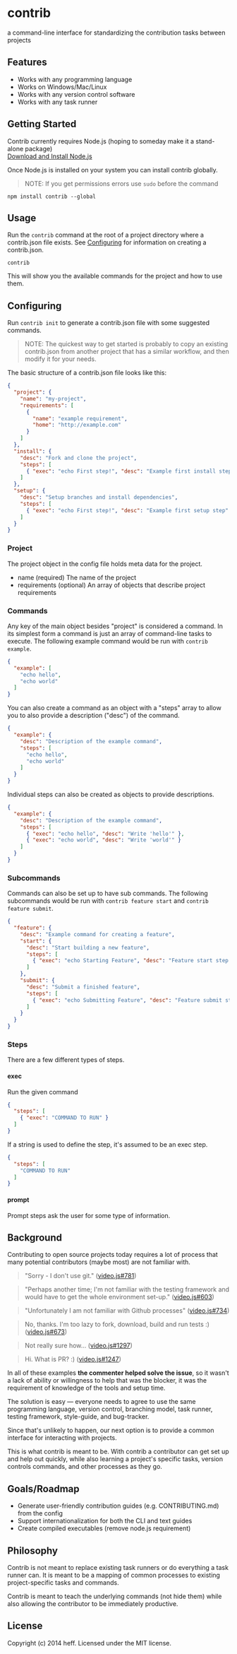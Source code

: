 # contrib

a command-line interface for standardizing the contribution tasks between projects

<!-- For a good overview, read [the blog post](). -->

## Features
- Works with any programming language
- Works on Windows/Mac/Linux
- Works with any version control software
- Works with any task runner

## Getting Started

Contrib currently requires Node.js (hoping to someday make it a stand-alone package)<br>
<a href="http://nodejs.org">Download and Install Node.js</a>

Once Node.js is installed on your system you can install contrib globally.
> NOTE: If you get permissions errors use `sudo` before the command

```
npm install contrib --global
```

## Usage
Run the `contrib` command at the root of a project directory where a contrib.json file exists. See [Configuring](#configuring) for information on creating a contrib.json.

    contrib

This will show you the available commands for the project and how to use them.

## Configuring

Run `contrib init` to generate a contrib.json file with some suggested commands.

> NOTE: The quickest way to get started is probably to copy an existing contrib.json from another project that has a similar workflow, and then modify it for your needs.

The basic structure of a contrib.json file looks like this:

```json
{
  "project": {
    "name": "my-project",
    "requirements": [
      { 
        "name": "example requirement",
        "home": "http://example.com"
      }
    ]
  },
  "install": {
    "desc": "Fork and clone the project",
    "steps": [
      { "exec": "echo First step!", "desc": "Example first install step" }
    ]
  },
  "setup": {
    "desc": "Setup branches and install dependencies",
    "steps": [
      { "exec": "echo First step!", "desc": "Example first setup step" }
    ]
  }
}
```

### Project
The project object in the config file holds meta data for the project.

- name (required) The name of the project
- requirements (optional) An array of objects that describe project requirements

### Commands
Any key of the main object besides "project" is considered a command. In its simplest form a command is just an array of command-line tasks to execute. The following example command would be run with `contrib example`.

```json
{
  "example": [
    "echo hello",
    "echo world"
  ]
}
```

You can also create a command as an object with a "steps" array to allow you to also provide a description ("desc") of the command.

```json
{
  "example": {
    "desc": "Description of the example command",
    "steps": [
      "echo hello",
      "echo world"
    ]
  }
}
```

Individual steps can also be created as objects to provide descriptions.

```json
{
  "example": {
    "desc": "Description of the example command",
    "steps": [
      { "exec": "echo hello", "desc": "Write 'hello'" },
      { "exec": "echo world", "desc": "Write 'world'" }
    ]
  }
}
```

### Subcommands
Commands can also be set up to have sub commands. The following subcommands would be run with `contrib feature start` and `contrib feature submit`.

```json
{
  "feature": {
    "desc": "Example command for creating a feature",
    "start": {
      "desc": "Start building a new feature",
      "steps": [
        { "exec": "echo Starting Feature", "desc": "Feature start step 1" }
      ]
    },
    "submit": {
      "desc": "Submit a finished feature",
      "steps": [
        { "exec": "echo Submitting Feature", "desc": "Feature submit step 1" }
      ]
    }
  }
}
```

### Steps
There are a few different types of steps.

#### exec
Run the given command

```json
{
  "steps": [
    { "exec": "COMMAND TO RUN" }
  ]
}
```

If a string is used to define the step, it's assumed to be an exec step.
```json
{
  "steps": [
    "COMMAND TO RUN"
  ]
}
```

#### prompt
Prompt steps ask the user for some type of information.


## Background

Contributing to open source projects today requires a lot of process that many potential contributors (maybe most) are not familiar with.

> "Sorry - I don't use git." ([video.js#781](https://github.com/videojs/video.js/issues/781))  

> "Perhaps another time; I'm not familiar with the testing framework and would have to get the whole environment set-up." ([video.js#603](https://github.com/videojs/video.js/issues/603))

> "Unfortunately I am not familiar with Github processes" ([video.js#734](https://github.com/videojs/video.js/issues/734#issuecomment-36718719))

> No, thanks. I'm too lazy to fork, download, build and run tests :) ([video.js#673](https://github.com/videojs/video.js/issues/673))

> Not really sure how... ([video.js#1297](https://github.com/videojs/video.js/issues/1297#issuecomment-46308725))

> Hi. What is PR? :) ([video.js#1247](https://github.com/videojs/video.js/issues/1247#issuecomment-44501064))

In all of these examples **the commenter helped solve the issue**, so it wasn't a lack of ability or willingness to help that was the blocker, it was the requirement of knowledge of the tools and setup time.

The solution is easy &mdash; everyone needs to agree to use the same programming language, version control, branching model, task runner, testing framework, style-guide, and bug-tracker.

Since that's unlikely to happen, our next option is to provide a common interface for interacting with projects.

This is what contrib is meant to be. With contrib a contributor can get set up and help out quickly, while also learning a project's specific tasks, version controls commands, and other processes as they go.


## Goals/Roadmap
- Generate user-friendly contribution guides (e.g. CONTRIBUTING.md) from the config
- Support internationalization for both the CLI and text guides
- Create compiled executables (remove node.js requirement)


## Philosophy

Contrib is not meant to replace existing task runners or do everything a task runner can. It is meant to be a mapping of common processes to existing project-specific tasks and commands.

Contrib is meant to teach the underlying commands (not hide them) while also allowing the contributor to be immediately productive.


## License
Copyright (c) 2014 heff. Licensed under the MIT license.
